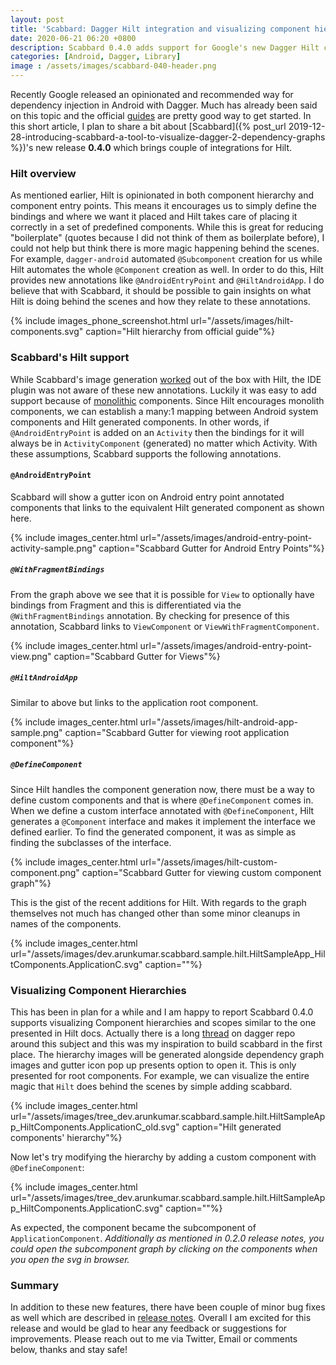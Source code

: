 ```yaml
---
layout: post
title: 'Scabbard: Dagger Hilt integration and visualizing component hierarchies'
date: 2020-06-21 06:20 +0800
description: Scabbard 0.4.0 adds support for Google's new Dagger Hilt compiler and ability to visualize Component hierarchy and their scopes.
categories: [Android, Dagger, Library]
image : /assets/images/scabbard-040-header.png
---
```


Recently Google released an opinionated and recommended way for dependency injection in Android with Dagger. Much has already been said on this topic and the official [guides](https://developer.android.com/training/dependency-injection/hilt-android) are pretty good way to get started. In this short article, I plan to share a bit about [Scabbard]({% post_url 2019-12-28-introducing-scabbard-a-tool-to-visualize-dagger-2-dependency-graphs %})'s new release **0.4.0** which brings couple of integrations for Hilt.

### Hilt overview

As mentioned earlier, Hilt is opinionated in both component hierarchy and component entry points. This means it encourages us to simply define the bindings and where we want it placed and Hilt takes care of placing it correctly in a set of predefined components. While this is great for reducing "boilerplate" (quotes because I did not think of them as boilerplate before), I could not help but think there is more magic happening behind the scenes. For example, `dagger-android` automated `@Subcomponent` creation for us while Hilt automates the whole `@Component` creation as well. In order to do this, Hilt provides new annotations like `@AndroidEntryPoint` and `@HiltAndroidApp`. I do believe that with Scabbard, it should be possible to gain insights on what Hilt is doing behind the scenes and how they relate to these annotations.


{% include images_phone_screenshot.html url="/assets/images/hilt-components.svg" caption="Hilt hierarchy from official guide"%}

### Scabbard's Hilt support

While Scabbard's image generation [worked](https://twitter.com/arunkumar_9t2/status/1260915216663015426) out of the box with Hilt, the IDE plugin was not aware of these new annotations. Luckily it was easy to add support because of [monolithic](https://dagger.dev/hilt/monolithic.html) components. Since Hilt encourages monolith components, we can establish a many:1 mapping between Android system components and Hilt generated components. In other words, if `@AndroidEntryPoint` is added on an `Activity` then the bindings for it will always be in `ActivityComponent` (generated) no matter which Activity. With these assumptions, Scabbard supports the following annotations.

#### `@AndroidEntryPoint`

Scabbard will show a gutter icon on Android entry point annotated components that links to the equivalent Hilt generated component as shown here.

{% include images_center.html url="/assets/images/android-entry-point-activity-sample.png" caption="Scabbard Gutter for Android Entry Points"%}

##### `@WithFragmentBindings`

From the graph above we see that it is possible for `View` to optionally have bindings from Fragment and this is differentiated via the `@WithFragmentBindings` annotation. By checking for presence of this annotation, Scabbard links to `ViewComponent` or `ViewWithFragmentComponent`.


{% include images_center.html url="/assets/images/android-entry-point-view.png" caption="Scabbard Gutter for Views"%}


##### `@HiltAndroidApp`

Similar to above but links to the application root component.

{% include images_center.html url="/assets/images/hilt-android-app-sample.png" caption="Scabbard Gutter for viewing root application component"%}

##### `@DefineComponent`

Since Hilt handles the component generation now, there must be a way to define custom components and that is where `@DefineComponent` comes in. When we define a custom interface annotated with `@DefineComponent`, Hilt generates a `@Component` interface and makes it implement the interface we defined earlier. To find the generated component, it was as simple as finding the subclasses of the interface.

{% include images_center.html url="/assets/images/hilt-custom-component.png" caption="Scabbard Gutter for viewing custom component graph"%}

This is the gist of the recent additions for Hilt. With regards to the graph themselves not much has changed other than some minor cleanups in names of the components.

{% include images_center.html url="/assets/images/dev.arunkumar.scabbard.sample.hilt.HiltSampleApp_HiltComponents.ApplicationC.svg" caption=""%}

### Visualizing Component Hierarchies

This has been in plan for a while and I am happy to report Scabbard 0.4.0 supports visualizing Component hierarchies and scopes similar to the one presented in Hilt docs. Actually there is a long [thread](https://github.com/google/dagger/issues/288) on dagger repo around this subject and this was my inspiration to build scabbard in the first place. The hierarchy images will be generated alongside dependency graph images and gutter icon pop up presents option to open it. This is only presented for root components. For example, we can visualize the entire magic that `Hilt` does behind the scenes by simple adding scabbard.

{% include images_center.html url="/assets/images/tree_dev.arunkumar.scabbard.sample.hilt.HiltSampleApp_HiltComponents.ApplicationC_old.svg" caption="Hilt generated components' hierarchy"%}

Now let's try modifying the hierarchy by adding a custom component with `@DefineComponent`:

{% include images_center.html url="/assets/images/tree_dev.arunkumar.scabbard.sample.hilt.HiltSampleApp_HiltComponents.ApplicationC.svg" caption=""%}

As expected, the component became the subcomponent of `ApplicationComponent`. *Additionally as mentioned in 0.2.0 release notes, you could open the subcomponent graph by clicking on the components when you open the svg in browser.*

### Summary

In addition to these new features, there have been couple of minor bug fixes as well which are described in [release notes](https://github.com/arunkumar9t2/scabbard/releases/tag/0.4.0). Overall I am excited for this release and would be glad to hear any feedback or suggestions for improvements. Please reach out to me via Twitter, Email or comments below, thanks and stay safe!